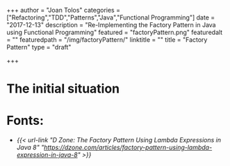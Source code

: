 +++
author = "Joan Tolos"
categories = ["Refactoring","TDD","Patterns","Java","Functional Programming"]
date = "2017-12-13"
description = "Re-Implementing the Factory Pattern in Java using Functional Programming"
featured = "factoryPattern.png"
featuredalt = ""
featuredpath = "/img/factoryPattern/"
linktitle = ""
title = "Factory Pattern"
type = "draft"

+++

# The initial situation



# Fonts:

* _{{< url-link "D Zone: The Factory Pattern Using Lambda Expressions in Java 8" "https://dzone.com/articles/factory-pattern-using-lambda-expression-in-java-8" >}}_
